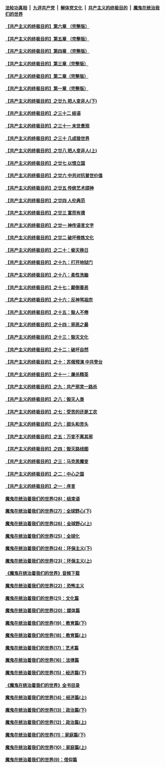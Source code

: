 ####  [法轮功真相](../../../../basic/blob/master/README.md?t=05220031) &nbsp;|&nbsp; [九评共产党](../../../../9ping.md/blob/master/README.md?t=05220031) &nbsp;|&nbsp; [解体党文化](../../../../jtdwh.md/blob/master/README.md?t=05220031)  &nbsp;|&nbsp; [共产主义的终极目的](../../../../gczydzjmd.md/blob/master/README.md?t=05220031) &nbsp;|&nbsp; [魔鬼在统治我们的世界](../../../../mgztzwmdsj.md/blob/master/README.md?t=05220031) 

#### [【共产主义的终极目的】第六章 （完整版）](../pages/nsc422/n11428913.md?t=05220031) 

#### [【共产主义的终极目的】第五章 （完整版）](../pages/nsc422/n11428912.md?t=05220031) 

#### [【共产主义的终极目的】第四章 （完整版）](../pages/nsc422/n11428907.md?t=05220031) 

#### [【共产主义的终极目的】第三章（完整版）](../pages/nsc422/n11428848.md?t=05220031) 

#### [【共产主义的终极目的】第二章（完整版）](../pages/nsc422/n11428831.md?t=05220031) 

#### [【共产主义的终极目的】第一章（完整版）](../pages/nsc422/n11417651.md?t=05220031) 

#### [【共产主义的终极目的】之廿九 把人变非人(下)](../pages/nsc422/n11344140.md?t=05220031) 

#### [【共产主义的终极目的】之三十二 结语](../pages/nsc422/n11360535.md?t=05220031) 

#### [【共产主义的终极目的】之三十一 末世景观](../pages/nsc422/n11351129.md?t=05220031) 

#### [【共产主义的终极目的】之三十 几成狼世界](../pages/nsc422/n11348280.md?t=05220031) 

#### [【共产主义的终极目的】之廿八 把人变非人(上)](../pages/nsc422/n11340492.md?t=05220031) 

#### [【共产主义的终极目的】之廿七 以恨立国](../pages/nsc422/n11336944.md?t=05220031) 

#### [【共产主义的终极目的】之廿六 中共对抗普世价值](../pages/nsc422/n11324785.md?t=05220031) 

#### [【共产主义的终极目的】之廿五 传统艺术颂神](../pages/nsc422/n11296396.md?t=05220031) 

#### [【共产主义的终极目的】之廿四 人伦典范](../pages/nsc422/n11296397.md?t=05220031) 

#### [【共产主义的终极目的】之廿三 富而有德](../pages/nsc422/n11283598.md?t=05220031) 

#### [【共产主义的终极目的】之廿一 神传语言文字](../pages/nsc422/n11263265.md?t=05220031) 

#### [【共产主义的终极目的】之廿二 破坏修炼文化](../pages/nsc422/n11245728.md?t=05220031) 

#### [【共产主义的终极目的】之二十：偷天换日](../pages/nsc422/n11238846.md?t=05220031) 

#### [【共产主义的终极目的】之十九：打开地狱门](../pages/nsc422/n11206376.md?t=05220031) 

#### [【共产主义的终极目的】之十八：柔性洗脑](../pages/nsc422/n11199994.md?t=05220031) 

#### [【共产主义的终极目的】之十七：颠倒善恶](../pages/nsc422/n11179782.md?t=05220031) 

#### [【共产主义的终极目的】之十六：反神骂祖宗](../pages/nsc422/n11166798.md?t=05220031) 

#### [【共产主义的终极目的】之十五：毁人不倦](../pages/nsc422/n11166792.md?t=05220031) 

#### [【共产主义的终极目的】之十四：邪恶之最](../pages/nsc422/n11150249.md?t=05220031) 

#### [【共产主义的终极目的】之十三：毁灭文化](../pages/nsc422/n11135227.md?t=05220031) 

#### [【共产主义的终极目的】之十二：破坏自然](../pages/nsc422/n11135214.md?t=05220031) 

#### [【共产主义的终极目的】之十：苏俄预演 中共登台](../pages/nsc422/n11118424.md?t=05220031) 

#### [【共产主义的终极目的】之十一：屠杀精英](../pages/nsc422/n11118442.md?t=05220031) 

#### [【共产主义的终极目的】之九：共产邪灵一路杀](../pages/nsc422/n11114139.md?t=05220031) 

#### [【共产主义的终极目的】之八：毁灭人类](../pages/nsc422/n11108503.md?t=05220031) 

#### [【共产主义的终极目的】之七：受苦的还是工农](../pages/nsc422/n11101809.md?t=05220031) 

#### [【共产主义的终极目的】之六：甜头和苦头](../pages/nsc422/n11096971.md?t=05220031) 

#### [【共产主义的终极目的】之五：万变不离其邪](../pages/nsc422/n11091285.md?t=05220031) 

#### [【共产主义的终极目的】之四：毁灭路线图](../pages/nsc422/n11086284.md?t=05220031) 

#### [【共产主义的终极目的】之三：马克思魔变](../pages/nsc422/n11061941.md?t=05220031) 

#### [【共产主义的终极目的】之二：中心之国](../pages/nsc422/n11047728.md?t=05220031) 

#### [【共产主义的终极目的】之一：序言](../pages/nsc422/n11086077.md?t=05220031) 

#### [魔鬼在统治着我们的世界(28)：结束语](../pages/nsc422/n10936246.md?t=05220031) 

#### [魔鬼在统治着我们的世界(27)：全球野心(下)](../pages/nsc422/n10928319.md?t=05220031) 

#### [魔鬼在统治着我们的世界(26)：全球野心(上)](../pages/nsc422/n10900318.md?t=05220031) 

#### [魔鬼在统治着我们的世界(25)：全球化](../pages/nsc422/n10788205.md?t=05220031) 

#### [魔鬼在统治着我们的世界(24)：环保主义(下)](../pages/nsc422/n10695307.md?t=05220031) 

#### [魔鬼在统治着我们的世界(23)：环保主义(上)](../pages/nsc422/n10688613.md?t=05220031) 

#### [《魔鬼在统治着我们的世界》音频下载](../pages/nsc422/n10635553.md?t=05220031) 

#### [魔鬼在统治着我们的世界(22)：恐怖主义](../pages/nsc422/n10614727.md?t=05220031) 

#### [魔鬼在统治着我们的世界(21)：文化篇](../pages/nsc422/n10597706.md?t=05220031) 

#### [魔鬼在统治着我们的世界(20)：媒体篇](../pages/nsc422/n10586579.md?t=05220031) 

#### [魔鬼在统治着我们的世界(19)：教育篇(下)](../pages/nsc422/n10564808.md?t=05220031) 

#### [魔鬼在统治着我们的世界(18)：教育篇(上)](../pages/nsc422/n10526970.md?t=05220031) 

#### [魔鬼在统治着我们的世界(17)：艺术篇](../pages/nsc422/n10499093.md?t=05220031) 

#### [魔鬼在统治着我们的世界(16)：法律篇](../pages/nsc422/n10485969.md?t=05220031) 

#### [魔鬼在统治着我们的世界(15)：经济篇(下)](../pages/nsc422/n10469975.md?t=05220031) 

#### [《魔鬼在统治着我们的世界》全书目录](../pages/nsc422/n10464261.md?t=05220031) 

#### [魔鬼在统治着我们的世界(14)：经济篇(上)](../pages/nsc422/n10457370.md?t=05220031) 

#### [魔鬼在统治着我们的世界(13)：政治篇(下)](../pages/nsc422/n10448270.md?t=05220031) 

#### [魔鬼在统治着我们的世界(12)：政治篇(上)](../pages/nsc422/n10444576.md?t=05220031) 

#### [魔鬼在统治着我们的世界(11)：家庭篇(下)](../pages/nsc422/n10440961.md?t=05220031) 

#### [魔鬼在统治着我们的世界(10)：家庭篇(上)](../pages/nsc422/n10435448.md?t=05220031) 

#### [魔鬼在统治着我们的世界(9)：信仰篇](../pages/nsc422/n10432159.md?t=05220031) 

